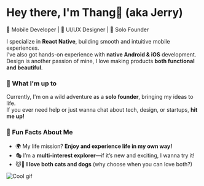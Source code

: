 # Hey there, I'm Thang👋 (aka Jerry)  

📱 Mobile Developer | 🎨 UI/UX Designer | 🚀 Solo Founder  

I specialize in **React Native**, building smooth and intuitive mobile experiences.  
I’ve also got hands-on experience with **native Android & iOS** development.  
Design is another passion of mine, I love making products **both functional and beautiful**.  

### 🚀 What I'm up to  
Currently, I'm on a wild adventure as a **solo founder**, bringing my ideas to life.  
If you ever need help or just wanna chat about tech, design, or startups, **hit me up!**  



### 🌟 Fun Facts About Me  
- 🌍 My life mission? **Enjoy and experience life in my own way!**  
- 🎭 I’m a **multi-interest explorer**—if it’s new and exciting, I wanna try it!  
- 🐱🐶 **I love both cats and dogs** (why choose when you can love both?)  




![Cool gif](https://media3.giphy.com/media/v1.Y2lkPTc5MGI3NjExa29oZDdkcTZ6bG9vd3ZsN2I5cjFxM2ZoZDhrNXV0ZXpqbDJ4cHdwbSZlcD12MV9pbnRlcm5hbF9naWZfYnlfaWQmY3Q9Zw/8dBPE2fIInoJDV5u61/giphy.gif)
